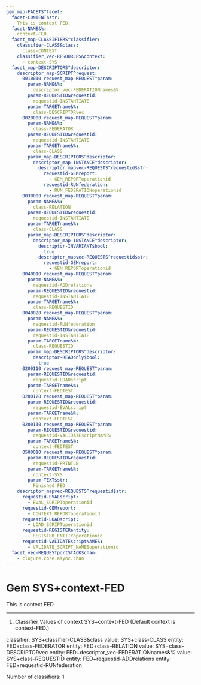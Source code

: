 ```yaml
---
gem_map-FACETS^facet:
  facet-CONTENT$str:
    This is context FED.
  facet-NAME&%:
    context-FED
  facet_map-CLASSIFIERS^classifier:
    classifier-CLASS&class:
      class-CONTEXT
    classifier_vec-RESOURCES&context:
      - context-SYS
  facet_map-DESCRIPTORS^descriptor:
    descriptor_map-SCRIPT^request:
      0010010 request_map-REQUEST^param:
        param-NAME&%:
          descriptor_vec-FEDERATIONnames&%
        param-REQUESTID&requestid:
          requestid-INSTANTIATE
        param-TARGETname&%:
          class-DESCRIPTORvec
      0020000 request_map-REQUEST^param:
        param-NAME&%:
          class-FEDERATOR
        param-REQUESTID&requestid:
          requestid-INSTANTIATE
        param-TARGETname&%:
          class-CLASS
        param_map-DESCRIPTORS^descriptor:
          descriptor_map-INSTANCE^descriptor:
            descriptor_mapvec-REQUESTS^requestid$str:
              requestid-GEMreport:
                - GEM_REPORToperationid
              requestid-RUNfederation:
                - RUN_FEDERATIONoperationid
      0030000 request_map-REQUEST^param:
        param-NAME&%:
          class-RELATION
        param-REQUESTID&requestid:
          requestid-INSTANTIATE
        param-TARGETname&%:
          class-CLASS
        param_map-DESCRIPTORS^descriptor:
          descriptor_map-INSTANCE^descriptor:
            descriptor-INVARIANT$bool:
              true
            descriptor_mapvec-REQUESTS^requestid$str:
              requestid-GEMreport:
                - GEM_REPORToperationid
      0040010 request_map-REQUEST^param:
        param-NAME&%:
          requestid-ADDrelations
        param-REQUESTID&requestid:
          requestid-INSTANTIATE
        param-TARGETname&%:
          class-REQUESTID
      0040020 request_map-REQUEST^param:
        param-NAME&%:
          requestid-RUNfederation
        param-REQUESTID&requestid:
          requestid-INSTANTIATE
        param-TARGETname&%:
          class-REQUESTID
        param_map-DESCRIPTORS^descriptor:
          descriptor-READonly$bool:
            true
      0200110 request_map-REQUEST^param:
        param-REQUESTID&requestid:
          requestid-LOADscript
        param-TARGETname&%:
          context-FEDTEST
      0200120 request_map-REQUEST^param:
        param-REQUESTID&requestid:
          requestid-EVALscript
        param-TARGETname&%:
          context-FEDTEST
      0200130 request_map-REQUEST^param:
        param-REQUESTID&requestid:
          requestid-VALIDATEscriptNAMES
        param-TARGETname&%:
          context-FEDTEST
      0500010 request_map-REQUEST^param:
        param-REQUESTID&requestid:
          requestid-PRINTLN
        param-TARGETname&%:
          context-SYS
        param-TEXT$str:
          Finished FED
    descriptor_mapvec-REQUESTS^requestid$str:
      requestid-EVALscript:
        - EVAL_SCRIPToperationid
      requestid-GEMreport:
        - CONTEXT_REPORToperationid
      requestid-LOADscript:
        - LOAD_SCRIPToperationid
      requestid-REGISTERentity:
        - REGISTER_ENTITYoperationid
      requestid-VALIDATEscriptNAMES:
        - VALIDATE_SCRIPT_NAMESoperationid
  facet_vec-REQUESTportSTACK$chan:
    - clojure.core.async.chan
---
```

# Gem SYS+context-FED

This is context FED.

---
1. Classifier Values of context SYS+context-FED
(Default context is context-FED.)

classifier:  SYS+classifier-CLASS&class
  value:       SYS+class-CLASS
    entity:      FED+class-FEDERATOR
    entity:      FED+class-RELATION
  value:       SYS+class-DESCRIPTORvec
    entity:      FED+descriptor_vec-FEDERATIONnames&%
  value:       SYS+class-REQUESTID
    entity:      FED+requestid-ADDrelations
    entity:      FED+requestid-RUNfederation

Number of classifiers: 1

